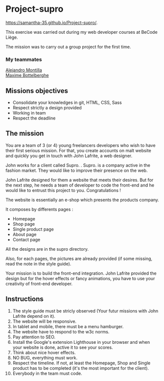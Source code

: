 # Project-supro
https://samantha-35.github.io/Project-supro/.


This exercise was carried out during my web developer courses at BeCode Liège.

The mission was to carry out a group project for the first time.

### My teammates
[Alejandro Montilla](https://github.com/AlejoVE)
<br/>
[Maxime Bottelberghe](https://github.com/Maxime-Bott)

## Missions objectives

- Consolidate your knowledges in git, HTML, CSS, Sass
- Respect strictly a design provided
- Working in team
- Respect the deadline

## The mission

You are a team of 3 (or 4) young freelancers developers who wish to have their first serious mission. For that, you create accounts on malt website and quickly you get in touch with John Lafrite, a web designer.

John works for a client called Supro. . Supro. is a company active in the fashion market. They would like to improve their presence on the web.

John Lafrite designed for them a website that meets their desires. But for the next step, he needs a team of developer to code the front-end and he would like to entrust this project to you. Congratulations !

The website is essentially an e-shop which presents the products company.

It composes by differents pages :

- Homepage
- Shop page
- Single product page
- About page
- Contact page

All the designs are in the supro directory.

Also, for each pages, the pictures are already provided (if some missing, read the note in the style guide).

Your mission is to build the front-end integration. John Lafrite provided the design but for the hover effects or fancy animations, you have to use your creativity of front-end developer.

## Instructions

1. The style guide must be stricly observed (Your futur missions with John Lafrite depend on it).
2. The website will be responsive.
3. In tablet and mobile, there must be a menu hamburger.
4. The website have to respond to the w3c norms.
5. Pay attention to SEO.
6. Install the Google's extension Lighthouse in your browser and when your website is done, active it to see your scores.
7. Think about nice hover effects.
8. NO BUG, everything must work.
9. Respect the timeline. If not, at least the Homepage, Shop and Single product has to be completed (it's the most important for the client).
10. Everybody in the team must code.

